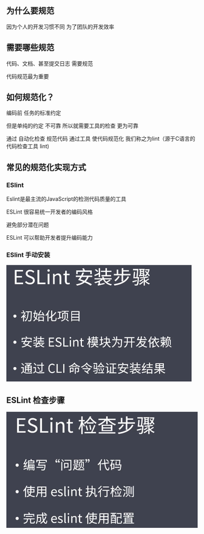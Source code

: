 ## 为什么要规范
因为个人的开发习惯不同
为了团队的开发效率

## 需要哪些规范

代码、文档、甚至提交日志 需要规范

代码规范最为重要

## 如何规范化？
编码前 任务的标准约定 

但是单纯的约定 不可靠 所以就需要工具的检查 更为可靠

通过 自动化检查 规范代码 通过工具 使代码规范化 我们称之为lint（源于C语言的代码检查工具 lint)

## 常见的规范化实现方式

### ESlint

Eslint是最主流的JavaScript的检测代码质量的工具

ESLint 很容易统一开发者的编码风格

避免部分潜在问题

ESLint 可以帮助开发者提升编码能力

### ESlint 手动安装
![安装大致步骤](https://raw.githubusercontent.com/Dashsoap/PhoneBed/master/uPic/gP2nZr.png)


## ESLint 检查步骤

![检查步骤](https://raw.githubusercontent.com/Dashsoap/PhoneBed/master/uPic/8E8Y8a.png)